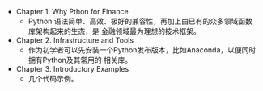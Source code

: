 - Chapter 1. Why Pthon for Finance
  - Python 语法简单、高效、极好的兼容性，再加上由已有的众多领域函数库架构起来的生态，是
  金融领域最为理想的技术框架。
- Chapter 2. Infrastructure and Tools
  - 作为初学者可以先安装一个Python发布版本，比如Anaconda，以便同时拥有Python及其常用的
  相关库。
- Chapter 3. Introductory Examples  
  - 几个代码示例。
